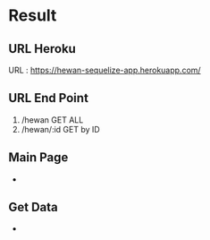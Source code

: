 # Result

## URL Heroku
URL : https://hewan-sequelize-app.herokuapp.com/

## URL End Point
1. /hewan GET ALL
2. /hewan/:id GET by ID

## Main Page
- 
## Get Data
- 
